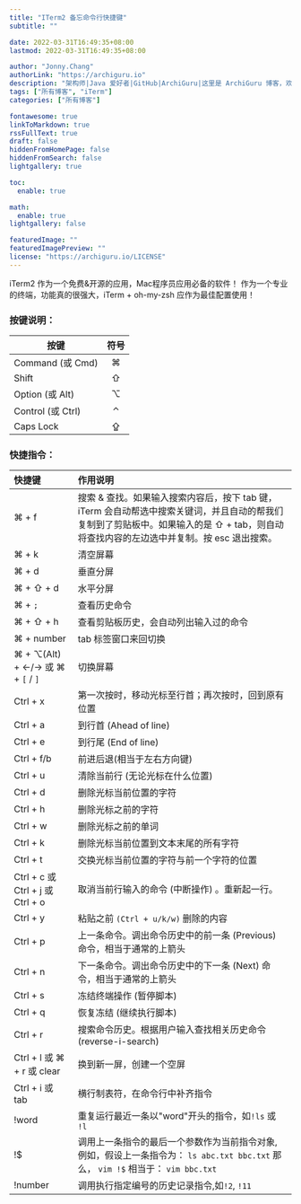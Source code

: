 ```yaml
---
title: "ITerm2 备忘命令行快捷键"
subtitle: ""

date: 2022-03-31T16:49:35+08:00
lastmod: 2022-03-31T16:49:35+08:00

author: "Jonny.Chang"
authorLink: "https://archiguru.io"
description: "架构师|Java 爱好者|GitHub|ArchiGuru|这里是 ArchiGuru 博客，欢迎访问！"
tags: ["所有博客", "iTerm"]
categories: ["所有博客"]

fontawesome: true
linkToMarkdown: true
rssFullText: true
draft: false
hiddenFromHomePage: false
hiddenFromSearch: false
lightgallery: true

toc:
  enable: true

math:
  enable: true
lightgallery: false

featuredImage: ""
featuredImagePreview: ""
license: "https://archiguru.io/LICENSE"
---
```



iTerm2 作为一个免费&开源的应用，Mac程序员应用必备的软件！
作为一个专业的终端，功能真的很强大，iTerm + oh-my-zsh 应作为最佳配置使用！

<!--more-->

### 按键说明：
|按键|符号|
|---|:---:|
|Command (或 Cmd) |⌘|
|Shift |⇧|
|Option (或 Alt) |⌥|
|Control (或 Ctrl) |⌃|
|Caps Lock |⇪|

### 快捷指令：

|快捷键|作用说明|
|:---|:---|
|⌘ + f|搜索 & 查找。如果输入搜索内容后，按下 tab 键，iTerm 会自动帮选中搜索关键词，并且自动的帮我们复制到了剪贴板中。如果输入的是 ⇧ + tab，则自动将查找内容的左边选中并复制。按 esc 退出搜索。|
|⌘ + k|清空屏幕|
|⌘ + d|垂直分屏|
|⌘ + ⇧ + d|水平分屏|
|⌘ + `;`|查看历史命令|
|⌘ + ⇧ + h|查看剪贴板历史，会自动列出输入过的命令|
|⌘ + number|tab 标签窗口来回切换|
|⌘ + ⌥(Alt) + ←/→ 或 ⌘ + `[` / `]`|切换屏幕|
|Ctrl + x|第一次按时，移动光标至行首；再次按时，回到原有位置|
|Ctrl + a|到行首 (Ahead of line) |
|Ctrl + e|到行尾 (End of line) |
|Ctrl + f/b|前进后退(相当于左右方向键)|
|Ctrl + u|清除当前行 (无论光标在什么位置) |
|Ctrl + d|删除光标当前位置的字符|
|Ctrl + h|删除光标之前的字符|
|Ctrl + w|删除光标之前的单词|
|Ctrl + k|删除光标当前位置到文本末尾的所有字符|
|Ctrl + t|交换光标当前位置的字符与前一个字符的位置|
|Ctrl + c 或 Ctrl + j 或 Ctrl + o|取消当前行输入的命令 (中断操作) 。重新起一行。|
|Ctrl + y|粘贴之前 `(Ctrl + u/k/w)` 删除的内容|
|Ctrl + p|上一条命令。调出命令历史中的前一条 (Previous) 命令，相当于通常的上箭头|
|Ctrl + n|下一条命令。调出命令历史中的下一条 (Next) 命令，相当于通常的上箭头|
|Ctrl + s|冻结终端操作 (暂停脚本) |
|Ctrl + q|恢复冻结 (继续执行脚本) |
|Ctrl + r|搜索命令历史。根据用户输入查找相关历史命令 (reverse-i-search) |
|Ctrl + l 或 ⌘ + r 或 clear|换到新一屏，创建一个空屏|
|Ctrl + i 或 tab|横行制表符，在命令行中补齐指令|
|!word|重复运行最近一条以"word"开头的指令，如`!ls` 或 `!l`|
|!$|调用上一条指令的最后一个参数作为当前指令对象, 例如，假设上一条指令为： `ls abc.txt bbc.txt` 那么， `vim !$` 相当于： `vim bbc.txt`|
|!number|调用执行指定编号的历史记录指令,如`!2`, `!11`|


